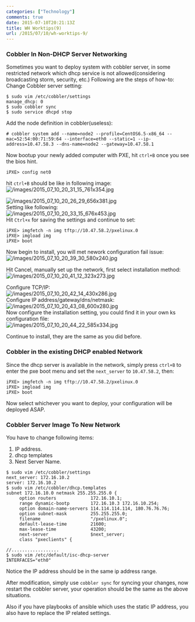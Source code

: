 ```yaml
---
categories: ["Technology"]
comments: true
date: 2015-07-10T20:21:13Z
title: WH Worktips(9)
url: /2015/07/10/wh-worktips-9/
---
```


### Cobbler In Non-DHCP Server Networking
Sometimes you want to deploy system with cobbler server,  in some restricted network which dhcp service is not allowed(considering broadcasting storm, security, etc.) Following are the steps of how-to:    
Change Cobbler server setting:    

```
$ sudo vim /etc/cobbler/settings
manage_dhcp: 0
$ sudo cobbler sync
$ sudo service dhcpd stop
```

Add the node definition in cobbler(useless):     

```
# cobbler system add --name=node2 --profile=CentOS6.5-x86_64 --mac=52:54:00:71:59:64 --interface=eth0 --static=1 --ip-address=10.47.58.3 --dns-name=node2 --gateway=10.47.58.1
```
Now bootup your newly added computer with PXE, hit `ctrl+B` once you see the bios hint.     

```
iPXE> config net0
```
hit `ctrl+B` should be like in following image:    
![/images/2015_07_10_20_31_15_761x354.jpg](/images/2015_07_10_20_31_15_761x354.jpg)    

![/images/2015_07_10_20_26_29_656x381.jpg](/images/2015_07_10_20_26_29_656x381.jpg)    
Setting like following:    
![/images/2015_07_10_20_33_15_676x453.jpg](/images/2015_07_10_20_33_15_676x453.jpg)    
Hit `Ctrl+x` for saving the settings and continue to set:    

```
iPXE> imgfetch -n img tftp://10.47.58.2/pxelinux.0
iPXE> imgload img
iPXE> boot
```

Now begin to install, you will met nework configuration fail issue:    
![/images/2015_07_10_20_39_30_580x240.jpg](/images/2015_07_10_20_39_30_580x240.jpg)    

Hit Cancel, manually set up the network, first select installation method:   
![/images/2015_07_10_20_41_12_323x273.jpg](/images/2015_07_10_20_41_12_323x273.jpg)    

Configure TCP/IP:    
![/images/2015_07_10_20_42_14_430x286.jpg](/images/2015_07_10_20_42_14_430x286.jpg)    
Configure IP address/gateway/dns/netmask:    
![/images/2015_07_10_20_43_08_600x280.jpg](/images/2015_07_10_20_43_08_600x280.jpg)    
Now configure the installation setting, you could find it in your own ks configuration file:    
![/images/2015_07_10_20_44_22_585x334.jpg](/images/2015_07_10_20_44_22_585x334.jpg)    

Continue to install, they are the same as you did before.    

### Cobbler in the existing DHCP enabled Network
Since the dhcp server is available in the network, simply press `ctrl+B` to enter the pxe boot menu and set the `next_server` to `10.47.58.2`, then:    


```
iPXE> imgfetch -n img tftp://10.47.58.2/pxelinux.0
iPXE> imgload img
iPXE> boot
```
Now select whichever you want to deploy, your configuration will be deployed ASAP.   

### Cobbler Server Image To New Network
You have to change following items:    
1. IP address.    
2. dhcp templates
3. Next Server Name.    


```
$ sudo vim /etc/cobbler/settings
next_server: 172.16.10.2
server: 172.16.10.2
$ sudo vim /etc/cobbler/dhcp.templates
subnet 172.16.10.0 netmask 255.255.255.0 {
     option routers             172.16.10.1; 
     range dynamic-bootp        172.16.10.3 172.16.10.254;
     option domain-name-servers 114.114.114.114, 180.76.76.76;     
     option subnet-mask         255.255.255.0;         
     filename                   "/pxelinux.0";       
     default-lease-time         21600;           
     max-lease-time             43200;      
     next-server                $next_server; 
     class "pxeclients" {

//..................
$ sudo vim /etc/default/isc-dhcp-server
INTERFACES="eth0"
```
Notice the IP address should be in the same ip address range.    

After modification, simply use `cobbler sync` for syncing your changes, now restart the cobbler server, your operation should be the same as the above situations.   

Also if you have playbooks of ansible which uses the static IP address, you also have to replace the IP related settings.   

